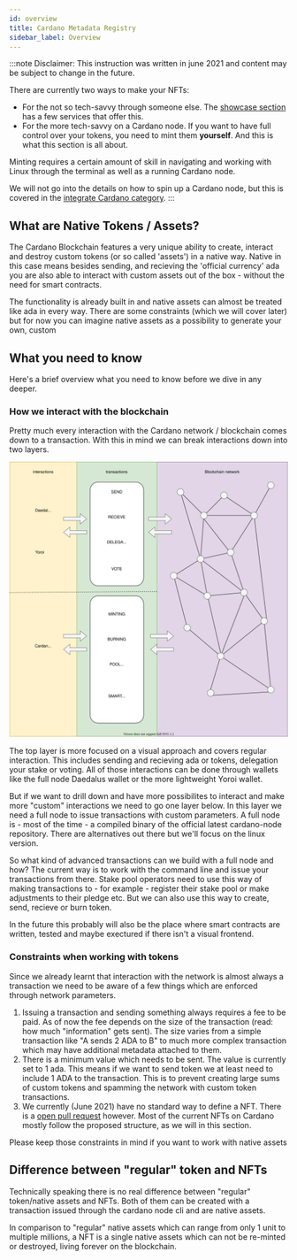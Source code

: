 ```yaml
---
id: overview
title: Cardano Metadata Registry
sidebar_label: Overview
---
```


:::note
Disclaimer: This instruction was written in june 2021 and content may be subject to change in the future.

There are currently two ways to make your NFTs:

- For the not so tech-savvy through someone else. The [showcase section](../../showcase/?tags=nft) has a few services that offer this.
- For the more tech-savvy on a Cardano node. If you want to have full control over your tokens, you need to mint them **yourself**. And this is what this section is all about.

Minting requires a certain amount of skill in navigating and working with Linux through the terminal as well as a running Cardano node.

We will not go into the details on how to spin up a Cardano node, but this is covered in the [integrate Cardano category](../cardano-integration/installing-cardano-node).
:::

## What are Native Tokens / Assets?

The Cardano Blockchain features a very unique ability to create, interact and destroy custom tokens (or so called 'assets') in a native way.
Native in this case means besides sending, and recieving the 'official currency' ada you are also able to interact with custom assets out of the box - without the need for smart contracts.

The functionality is already built in and native assets can almost be treated like ada in every way. There are some constraints (which we will cover later) but for now you can imagine native assets as a possibility to generate your own, custom 

## What you need to know 
Here's a brief overview what you need to know before we dive in any deeper.

### How we interact with the blockchain
Pretty much every interaction with the Cardano network / blockchain comes down to a transaction. With this in mind we can break interactions down into two layers.

![img](../../static/img/nfts/overview_nfts.svg)

The top layer is more focused on a visual approach and covers regular interaction. 
This includes sending and recieving ada or tokens, delegation your stake or voting. All of those interactions can be done through wallets like the full node Daedalus wallet or the more lightweight Yoroi wallet.

But if we want to drill down and have more possibilites to interact and make more "custom" interactions we need to go one layer below. 
In this layer we need a full node to issue transactions with custom parameters. 
A full node is - most of the time - a compiled binary of the official latest cardano-node repository. There are alternatives out there but we'll focus on the linux version.

So what kind of advanced transactions can we build with a full node and how?
The current way is to work with the command line and issue your transactions from there. 
Stake pool operators need to use this way of making transactions to - for example - register their stake pool or make adjustments to their pledge etc.
But we can also use this way to create, send, recieve or burn token.

In the future this probably will also be the place where smart contracts are written, tested and maybe exectured if there isn't a visual frontend.

### Constraints when working with tokens

Since we already learnt that interaction with the network is almost always a transaction we need to be aware of a few things which are enforced through network parameters.

1. Issuing a transaction and sending something always requires a fee to be paid. 
As of now the fee depends on the size of the transaction (read: how much "information" gets sent). The size varies from a simple transaction like "A sends 2 ADA to B" to much more complex transaction which may have additional metadata attached to them.
2. There is a minimum value which needs to be sent. The value is currently set to 1 ada. This means if we want to send token we at least need to include 1 ADA to the transaction. This is to prevent creating large sums of custom tokens and spamming the network with custom token transactions.
3. We currently (June 2021) have no standard way to define a NFT. There is a [open pull request](https://github.com/cardano-foundation/CIPs/pull/85) however. Most of the current NFTs on Cardano mostly follow the proposed structure, as we will in this section.

Please keep those constraints in mind if you want to work with native assets

## Difference between "regular" token and NFTs

Technically speaking there is no real difference between "regular" token/native assets and NFTs. 
Both of them can be created with a transaction issued through the cardano node cli and are native assets.

In comparison to "regular" native assets which can range from only 1 unit to multiple millions, a NFT is a single native assets which can not be re-minted or destroyed, living forever on the blockchain.


